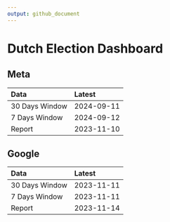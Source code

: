 ```yaml
---
output: github_document
---
```


# Dutch Election Dashboard



## Meta


|Data           |Latest     |
|:--------------|:----------|
|30 Days Window |2024-09-11 |
|7 Days Window  |2024-09-12 |
|Report         |2023-11-10 |

## Google


|Data           |Latest     |
|:--------------|:----------|
|30 Days Window |2023-11-11 |
|7 Days Window  |2023-11-11 |
|Report         |2023-11-14 |
